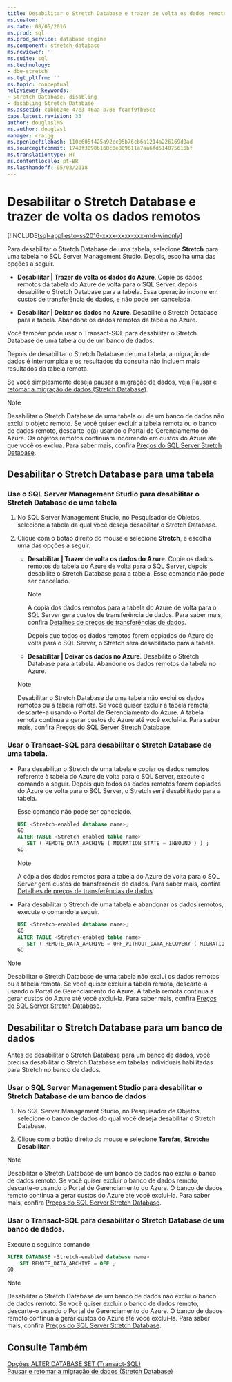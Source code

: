 ```yaml
---
title: Desabilitar o Stretch Database e trazer de volta os dados remotos | Microsoft Docs
ms.custom: ''
ms.date: 08/05/2016
ms.prod: sql
ms.prod_service: database-engine
ms.component: stretch-database
ms.reviewer: ''
ms.suite: sql
ms.technology:
- dbe-stretch
ms.tgt_pltfrm: ''
ms.topic: conceptual
helpviewer_keywords:
- Stretch Database, disabling
- disabling Stretch Database
ms.assetid: c1bbb24e-47e3-46aa-b786-fcadf9fb65ce
caps.latest.revision: 33
author: douglaslMS
ms.author: douglasl
manager: craigg
ms.openlocfilehash: 110c605f425a92cc05b76cb6a1214a226169d0ad
ms.sourcegitcommit: 1740f3090b168c0e809611a7aa6fd514075616bf
ms.translationtype: HT
ms.contentlocale: pt-BR
ms.lasthandoff: 05/03/2018
---
```

# <a name="disable-stretch-database-and-bring-back-remote-data"></a>Desabilitar o Stretch Database e trazer de volta os dados remotos
[!INCLUDE[tsql-appliesto-ss2016-xxxx-xxxx-xxx-md-winonly](../../includes/tsql-appliesto-ss2016-xxxx-xxxx-xxx-md-winonly.md)]


  Para desabilitar o Stretch Database de uma tabela, selecione **Stretch** para uma tabela no SQL Server Management Studio. Depois, escolha uma das opções a seguir.  
  
-   **Desabilitar | Trazer de volta os dados do Azure**. Copie os dados remotos da tabela do Azure de volta para o SQL Server, depois desabilite o Stretch Database para a tabela. Essa operação incorre em custos de transferência de dados, e não pode ser cancelada.  
  
-   **Desabilitar | Deixar os dados no Azure**. Desabilite o Stretch Database para a tabela.  Abandone os dados remotos da tabela no Azure.  
  
 Você também pode usar o Transact-SQL para desabilitar o Stretch Database de uma tabela ou de um banco de dados.  
  
 Depois de desabilitar o Stretch Database de uma tabela, a migração de dados é interrompida e os resultados da consulta não incluem mais resultados da tabela remota.  
  
 Se você simplesmente deseja pausar a migração de dados, veja [Pausar e retomar a migração de dados &#40;Stretch Database&#41;](../../sql-server/stretch-database/pause-and-resume-data-migration-stretch-database.md).  
  
> [!NOTE]
> Desabilitar o Stretch Database de uma tabela ou de um banco de dados não exclui o objeto remoto. Se você quiser excluir a tabela remota ou o banco de dados remoto, descarte-o(a) usando o Portal de Gerenciamento do Azure. Os objetos remotos continuam incorrendo em custos do Azure até que você os exclua. Para saber mais, confira [Preços do SQL Server Stretch Database](https://azure.microsoft.com/pricing/details/sql-server-stretch-database/).  
  
## <a name="disable-stretch-database-for-a-table"></a>Desabilitar o Stretch Database para uma tabela  
  
### <a name="use-sql-server-management-studio-to-disable-stretch-database-for-a-table"></a>Use o SQL Server Management Studio para desabilitar o Stretch Database de uma tabela  
  
1.  No SQL Server Management Studio, no Pesquisador de Objetos, selecione a tabela da qual você deseja desabilitar o Stretch Database.  
  
2.  Clique com o botão direito do mouse e selecione **Stretch**, e escolha uma das opções a seguir.  
  
    -   **Desabilitar | Trazer de volta os dados do Azure**. Copie os dados remotos da tabela do Azure de volta para o SQL Server, depois desabilite o Stretch Database para a tabela. Esse comando não pode ser cancelado.  
  
        > [!NOTE]
        > A cópia dos dados remotos para a tabela do Azure de volta para o SQL Server gera custos de transferência de dados. Para saber mais, confira [Detalhes de preços de transferências de dados](https://azure.microsoft.com/pricing/details/data-transfers/).  
  
         Depois que todos os dados remotos forem copiados do Azure de volta para o SQL Server, o Stretch será desabilitado para a tabela.  
  
    -   **Desabilitar | Deixar os dados no Azure**. Desabilite o Stretch Database para a tabela.  Abandone os dados remotos da tabela no Azure.  
  
    > [!NOTE]
    > Desabilitar o Stretch Database de uma tabela não exclui os dados remotos ou a tabela remota. Se você quiser excluir a tabela remota, descarte-a usando o Portal de Gerenciamento do Azure. A tabela remota continua a gerar custos do Azure até você excluí-la. Para saber mais, confira [Preços do SQL Server Stretch Database](https://azure.microsoft.com/pricing/details/sql-server-stretch-database/).  
  
### <a name="use-transact-sql-to-disable-stretch-database-for-a-table"></a>Usar o Transact-SQL para desabilitar o Stretch Database de uma tabela.  
  
-   Para desabilitar o Stretch de uma tabela e copiar os dados remotos referente à tabela do Azure de volta para o SQL Server, execute o comando a seguir. Depois que todos os dados remotos forem copiados do Azure de volta para o SQL Server, o Stretch será desabilitado para a tabela.

    Esse comando não pode ser cancelado.  
  
    ```sql  
    USE <Stretch-enabled database name>;
    GO
    ALTER TABLE <Stretch-enabled table name>  
       SET ( REMOTE_DATA_ARCHIVE ( MIGRATION_STATE = INBOUND ) ) ; 
    GO 
    ```  
  
    > [!NOTE]
    > A cópia dos dados remotos para a tabela do Azure de volta para o SQL Server gera custos de transferência de dados. Para saber mais, confira [Detalhes de preços de transferências de dados](https://azure.microsoft.com/pricing/details/data-transfers/).    
  
-   Para desabilitar o Stretch de uma tabela e abandonar os dados remotos, execute o comando a seguir.  
  
    ```sql  
    USE <Stretch-enabled database name>;
    GO
    ALTER TABLE <Stretch-enabled table name>  
       SET ( REMOTE_DATA_ARCHIVE = OFF_WITHOUT_DATA_RECOVERY ( MIGRATION_STATE = PAUSED ) ) ; 
    GO
    ```  
  
> [!NOTE]
> Desabilitar o Stretch Database de uma tabela não exclui os dados remotos ou a tabela remota. Se você quiser excluir a tabela remota, descarte-a usando o Portal de Gerenciamento do Azure. A tabela remota continua a gerar custos do Azure até você excluí-la. Para saber mais, confira [Preços do SQL Server Stretch Database](https://azure.microsoft.com/pricing/details/sql-server-stretch-database/).  
  
## <a name="disable-stretch-database-for-a-database"></a>Desabilitar o Stretch Database para um banco de dados  
 Antes de desabilitar o Stretch Database para um banco de dados, você precisa desabilitar o Stretch Database em tabelas individuais habilitadas para Stretch no banco de dados.  
  
### <a name="use-sql-server-management-studio-to-disable-stretch-database-for-a-database"></a>Usar o SQL Server Management Studio para desabilitar o Stretch Database de um banco de dados  
  
1.  No SQL Server Management Studio, no Pesquisador de Objetos, selecione o banco de dados do qual você deseja desabilitar o Stretch Database.  
  
2.  Clique com o botão direito do mouse e selecione **Tarefas**, **Stretch**e **Desabilitar**.  
  
> [!NOTE]
> Desabilitar o Stretch Database de um banco de dados não exclui o banco de dados remoto. Se você quiser excluir o banco de dados remoto, descarte-o usando o Portal de Gerenciamento do Azure. O banco de dados remoto continua a gerar custos do Azure até você excluí-la. Para saber mais, confira [Preços do SQL Server Stretch Database](https://azure.microsoft.com/pricing/details/sql-server-stretch-database/).  
  
### <a name="use-transact-sql-to-disable-stretch-database-for-a-database"></a>Usar o Transact-SQL para desabilitar o Stretch Database de um banco de dados.  
 Execute o seguinte comando  
  
```sql  
ALTER DATABASE <Stretch-enabled database name>  
    SET REMOTE_DATA_ARCHIVE = OFF ;  
GO 
```  
  
> [!NOTE]
> Desabilitar o Stretch Database de um banco de dados não exclui o banco de dados remoto. Se você quiser excluir o banco de dados remoto, descarte-o usando o Portal de Gerenciamento do Azure. O banco de dados remoto continua a gerar custos do Azure até você excluí-la. Para saber mais, confira [Preços do SQL Server Stretch Database](https://azure.microsoft.com/pricing/details/sql-server-stretch-database/).  
  
## <a name="see-also"></a>Consulte Também  
 [Opções ALTER DATABASE SET &#40;Transact-SQL&#41;](../../t-sql/statements/alter-database-transact-sql-set-options.md)   
 [Pausar e retomar a migração de dados &#40;Stretch Database&#41;](../../sql-server/stretch-database/pause-and-resume-data-migration-stretch-database.md)  
  
  
